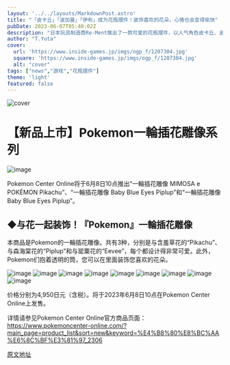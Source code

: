 ```yaml
---
layout: '../../layouts/MarkdownPost.astro'
title: "「皮卡丘」「波加曼」「伊布」成为花瓶摆件！装饰喜欢的花朵，心情也会变得愉快"
pubDate: 2023-06-07T05:40:02Z
description: "日本玩具制造商Re-Ment推出了一款可爱的花瓶摆件，以人气角色皮卡丘、波加曼和伊布为主题。"
author: "T.Yuta"
cover:
  url: 'https://www.inside-games.jp/imgs/ogp_f/1207304.jpg'
  square: 'https://www.inside-games.jp/imgs/ogp_f/1207304.jpg'
  alt: "cover"
tags: ["news","游戏","花瓶摆件"]
theme: 'light'
featured: false
---
```


![cover](https://www.inside-games.jp/imgs/ogp_f/1207304.jpg)

# 【新品上市】Pokemon一輪插花雕像系列

![image](https://www.inside-games.jp/imgs/zoom/1207304.jpg)

Pokemon Center Online将于6月8日10点推出“一輪插花雕像 MIMOSA e POKÉMON Pikachu”、“一輪插花雕像 Baby Blue Eyes Piplup”和“一輪插花雕像 Baby Blue Eyes Piplup”。

## ◆与花一起装饰！『Pokemon』一輪插花雕像

本商品是Pokemon的一輪插花雕像。共有3种，分别是与含羞草花的“Pikachu”、与森海棠花的“Piplup”和与罂粟花的“Eevee”，每个都设计得非常可爱。此外，Pokemon们抱着透明的筒，您可以在里面装饰您喜欢的花朵。

![image](https://www.inside-games.jp/imgs/zoom/1207306.jpg)
![image](https://www.inside-games.jp/imgs/zoom/1207311.jpg)
![image](https://www.inside-games.jp/imgs/zoom/1207316.jpg)
![image](https://www.inside-games.jp/imgs/zoom/1207317.jpg)
![image](https://www.inside-games.jp/imgs/zoom/1207322.jpg)
![image](https://www.inside-games.jp/imgs/zoom/1207327.jpg)
![image](https://www.inside-games.jp/imgs/zoom/1207329.jpg)
![image](https://www.inside-games.jp/imgs/zoom/1207334.jpg)
![image](https://www.inside-games.jp/imgs/zoom/1207305.jpg)

价格分别为4,950日元（含税）。将于2023年6月8日10点在Pokemon Center Online上发售。

详情请参见Pokemon Center Online官方商品页面：https://www.pokemoncenter-online.com/?main_page=product_list&sort=new&keyword=%E4%B8%80%E8%BC%AA%E6%8C%BF%E3%81%97_2306

  [原文地址](https://www.inside-games.jp/article/2023/06/07/146410.html)